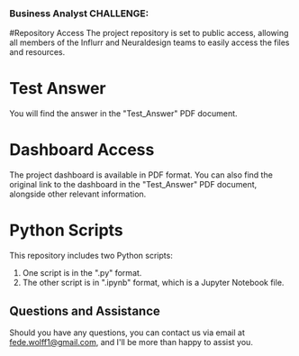 ### Business Analyst CHALLENGE:
#Repository Access
The project repository is set to public access, allowing all members of the Influrr and Neuraldesign teams to easily access the files and resources.

# Test Answer
You will find the answer in the "Test_Answer" PDF document.

# Dashboard Access
The project dashboard is available in PDF format.
You can also find the original link to the dashboard in the "Test_Answer" PDF document, alongside other relevant information.

# Python Scripts
This repository includes two Python scripts:
1. One script is in the ".py" format.
2. The other script is in ".ipynb" format, which is a Jupyter Notebook file.

## Questions and Assistance
Should you have any questions, you can contact us via email at fede.wolff1@gmail.com, and I'll be more than happy to assist you.
